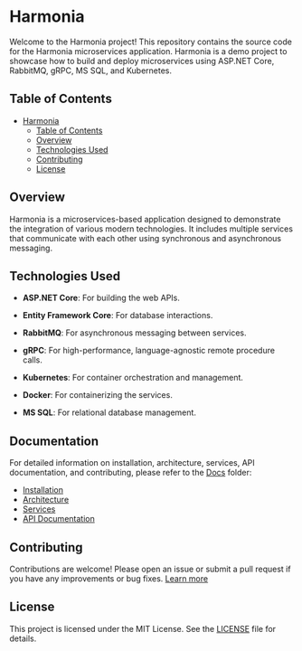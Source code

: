 # Harmonia

Welcome to the Harmonia project! This repository contains the source code for the Harmonia microservices application. Harmonia is a demo project to showcase how to build and deploy microservices using ASP.NET Core, RabbitMQ, gRPC, MS SQL, and Kubernetes.

## Table of Contents

- [Harmonia](#harmonia)
  - [Table of Contents](#table-of-contents)
  - [Overview](#overview)
  - [Technologies Used](#technologies-used)
  - [Contributing](#contributing)
  - [License](#license)

## Overview

Harmonia is a microservices-based application designed to demonstrate the integration of various modern technologies. It includes multiple services that communicate with each other using synchronous and asynchronous messaging.

## Technologies Used

- **ASP.NET Core**: For building the web APIs.

- **Entity Framework Core**: For database interactions.

- **RabbitMQ**: For asynchronous messaging between services.

- **gRPC**: For high-performance, language-agnostic remote procedure calls.

- **Kubernetes**: For container orchestration and management.

- **Docker**: For containerizing the services.

- **MS SQL**: For relational database management.

## Documentation

For detailed information on installation, architecture, services, API documentation, and contributing, please refer to the [Docs](Docs) folder:

- [Installation](Docs/installation.md)
- [Architecture](Docs/architecture.md)
- [Services](Docs/services.md)
- [API Documentation](Docs/api)

## Contributing

Contributions are welcome! Please open an issue or submit a pull request if you have any improvements or bug fixes. [Learn more](CONTRIBUTING)

## License

This project is licensed under the MIT License. See the [LICENSE](LICENSE) file for details.
